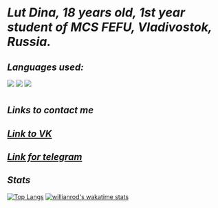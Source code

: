 
# _Lut Dina, 18 years old, 1st year student of MCS FEFU, Vladivostok, Russia._
## _Languages used:_

<img src="https://img.shields.io/badge/Python-DEB887?style=for-the-badge&logo=python&logoColor=black" />

<img src="https://img.shields.io/badge/C++-DEB887?style=for-the-badge&logo=c++&logoColor=black" />

 <img src="https://img.shields.io/badge/C-DEB887?style=for-the-badge&logo=&logoColor=black" />

#
## _Links to contact me_

## [_Link to VK_](https://vk.com/naomi_des04)

## [_Link for telegram_](https://t.me/qmmmtt)

## _Stats_

[![Top Langs](https://github-readme-stats.vercel.app/api/top-langs/?username=AreHumphrey&layout=compact&theme=vision-friendly-dark&bg_color=CDB38B&border_color=8B795E&title_color=442300&text_color=442300)](https://github.com/anuraghazra/github-readme-stats)
[![willianrod's wakatime stats](https://github-readme-stats.vercel.app/api/wakatime?username=AreHumphrey)](https://github.com/anuraghazra/github-readme-stats)

